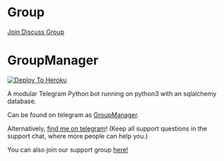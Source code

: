 # Group
[Join Discuss Group](https://t.me/giveaways_24hrs)

# GroupManager

[![Deploy To Heroku](https://www.herokucdn.com/deploy/button.svg)](https://heroku.com/deploy?template=https://github.com/Avishekbhattacharjee/GroupManager.git)

A modular Telegram Python bot running on python3 with an sqlalchemy database.

Can be found on telegram as [GroupManager](https://t.me/tg_groupmanagerbot).

Alternatively, [find me on telegram](https://t.me/xditya)! (Keep all support questions in the support chat, where more people can help you.)

You can also join our support group [here!](https://t.me/tg_groupmanagerbot)
